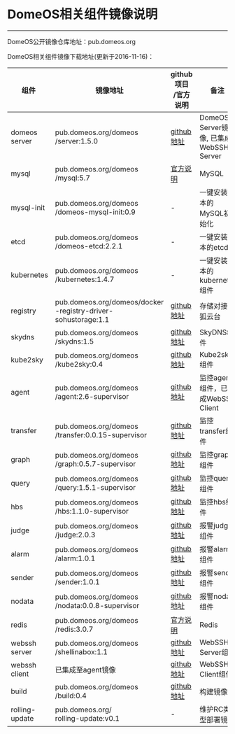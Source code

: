 # DomeOS相关组件镜像说明

---

DomeOS公开镜像仓库地址：pub.domeos.org

DomeOS相关组件镜像下载地址(更新于2016-11-16)：

| 组件  | 镜像地址 | github项目<br/>/官方说明 | 备注  |
| --- | --- | --- | --- |
| domeos server | pub.domeos.org/domeos<br/>/server:1.5.0  | [github地址](https://github.com/domeos/server ) | DomeOS Server镜像, 已集成WebSSH Server |
| mysql | pub.domeos.org/domeos<br/>/mysql:5.7 | [官方说明](https://www.mysql.com) | MySQL |
| mysql-init | pub.domeos.org/domeos<br/>/domeos-mysql-init:0.9 | - | 一键安装脚本的MySQL初始化 |
| etcd | pub.domeos.org/domeos<br/>/domeos-etcd:2.2.1 | - | 一键安装脚本的etcd |
| kubernetes | pub.domeos.org/domeos<br/>/kubernetes:1.4.7 | - | 一键安装脚本的kubernetes组件 |
| registry | pub.domeos.org/domeos/docker<br/>-registry-driver-sohustorage:1.1 | [github地址](https://github.com/domeos/docker-registry-driver-sohustorage) | 存储对接搜狐云台 |
| skydns | pub.domeos.org/domeos<br/>/skydns:1.5 | [github地址](https://github.com/skynetservices/skydns) | SkyDNS组件 |
| kube2sky | pub.domeos.org/domeos<br/>/kube2sky:0.4 | [github地址](https://github.com/domeos/kube2sky) | Kube2sky组件 |
| agent | pub.domeos.org/domeos<br/>/agent:2.6-supervisor | [github地址](https://github.com/domeos/agent) | 监控agent组件，已集成WebSSH Client |
| transfer | pub.domeos.org/domeos<br/>/transfer:0.0.15-supervisor | [github地址](https://github.com/open-falcon/transfer) | 监控transfer组件 |
| graph | pub.domeos.org/domeos<br/>/graph:0.5.7-supervisor | [github地址](https://github.com/open-falcon/graph) | 监控graph组件 |
| query | pub.domeos.org/domeos<br/>/query:1.5.1-supervisor | [github地址](https://github.com/open-falcon/query) | 监控query组件 |
| hbs | pub.domeos.org/domeos<br/>/hbs:1.1.0-supervisor | [github地址](https://github.com/open-falcon/hbs) | 监控hbs组件 |
| judge | pub.domeos.org/domeos<br/>/judge:2.0.3 | [github地址](https://github.com/open-falcon/judge) | 报警judge组件 |
| alarm | pub.domeos.org/domeos<br/>/alarm:1.0.1 | [github地址](https://github.com/domeos/alarm) | 报警alarm组件 |
| sender | pub.domeos.org/domeos<br/>/sender:1.0.1 | [github地址](https://github.com/domeos/sender) | 报警sender组件 |
| nodata | pub.domeos.org/domeos<br/>/nodata:0.0.8-supervisor | [github地址](https://github.com/open-falcon/nodata) | 报警nodata组件 |
| redis | pub.domeos.org/domeos<br/>/redis:3.0.7 | [官方说明](http://redis.io/) | Redis |
| webssh server | pub.domeos.org/domeos<br/>/shellinabox:1.1 | [github地址](https://github.com/domeos/shellinabox) | WebSSH Server组件 |
| webssh client | 已集成至agent镜像 | [github地址](https://github.com/domeos/dockerConnector) | WebSSH Client组件 |
| build | pub.domeos.org/domeos<br/>/build:0.4 | [github地址](https://github.com/domeos/imagebuilder) | 构建镜像 |
| rolling-update | pub.domeos.org/<br/>rolling-update:v0.1 | - | 维护RC类型部署镜像 |

